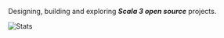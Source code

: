 Designing, building and exploring ***Scala 3 open source*** projects.

<!-- Top Github commit number: ***14,311*** -->

![Stats](https://github-readme-stats.vercel.app/api?username=objektwerks&show_icons=true&hide_border=true)
